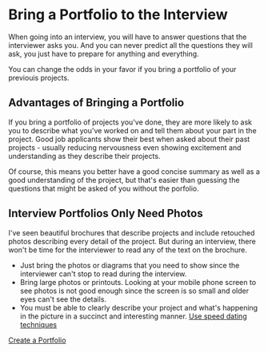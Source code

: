# Bring a Portfolio to the Interview

When going into an interview, you will have to answer questions that the interviewer asks you. And you can never predict all the questions they will ask, you just have to prepare for anything and everything. 

You can change the odds in your favor if you bring a portfolio of your previouis projects.

## Advantages of Bringing a Portfolio

If you bring a portfolio of projects you've done, they are more likely to ask you to describe what you've worked on and tell them about your part in the project. Good job applicants show their best when asked about their past projects - usually reducing nervousness even showing excitement and understanding as they describe their projects. 

Of course, this means you better have a good concise summary as well as a good understanding of the project, but that's easier than guessing the questions that might be asked of you without the porfolio.

## Interview Portfolios Only Need Photos

I've seen beautiful brochures that describe projects and include retouched photos describing every detail of the project. But during an interview, there won't be time for the interviewer to read any of the text on the brochure. 
- Just bring the photos or diagrams that you need to show since the interviewer can't stop to read during the interview.
- Bring large photos or printouts. Looking at your mobile phone screen to see photos is not good enough since the screen is so small and older eyes can't see the details. 
- You must be able to clearly describe your project and what's happening in the picture in a succinct and interesting manner. [Use speed dating techniques](/common-ideas/speed-dating)

[Create a Portfolio](/common-ideas/portfolio)
